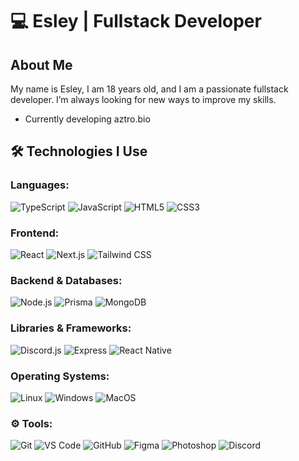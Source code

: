 # 💻 Esley | Fullstack Developer

## About Me  
My name is Esley, I am 18 years old, and I am a passionate fullstack developer. I’m always looking for new ways to improve my skills.

- Currently developing aztro.bio  

## 🛠️ Technologies I Use  

### Languages:  
![TypeScript](https://img.shields.io/badge/-TypeScript-3178C6?style=flat-square&logo=typescript&logoColor=white) ![JavaScript](https://img.shields.io/badge/-JavaScript-F7DF1E?style=flat-square&logo=javascript&logoColor=black) ![HTML5](https://img.shields.io/badge/-HTML5-E34F26?style=flat-square&logo=html5&logoColor=white) ![CSS3](https://img.shields.io/badge/-CSS3-1572B6?style=flat-square&logo=css3&logoColor=white)  

### Frontend:  
![React](https://img.shields.io/badge/-React-61DAFB?style=flat-square&logo=react&logoColor=black) ![Next.js](https://img.shields.io/badge/-Next.js-000000?style=flat-square&logo=next.js&logoColor=white) ![Tailwind CSS](https://img.shields.io/badge/-Tailwind%20CSS-06B6D4?style=flat-square&logo=tailwind-css&logoColor=white)  

### Backend & Databases:  
![Node.js](https://img.shields.io/badge/-Node.js-339933?style=flat-square&logo=node.js&logoColor=white) ![Prisma](https://img.shields.io/badge/-Prisma-2D3748?style=flat-square&logo=prisma&logoColor=white) ![MongoDB](https://img.shields.io/badge/-MongoDB-47A248?style=flat-square&logo=mongodb&logoColor=white)  

### Libraries & Frameworks:  
![Discord.js](https://img.shields.io/badge/-Discord.js-5865F2?style=flat-square&logo=discord&logoColor=white) ![Express](https://img.shields.io/badge/-Express-000000?style=flat-square&logo=express&logoColor=white) ![React Native](https://img.shields.io/badge/-React%20Native-61DAFB?style=flat-square&logo=react&logoColor=black)  

### Operating Systems:  
![Linux](https://img.shields.io/badge/-Linux-FCC624?style=flat-square&logo=linux&logoColor=black) ![Windows](https://img.shields.io/badge/-Windows-0078D4?style=flat-square&logo=windows&logoColor=white) ![MacOS](https://img.shields.io/badge/-macOS-000000?style=flat-square&logo=apple&logoColor=white)

### ⚙️ Tools:  
![Git](https://img.shields.io/badge/-Git-F05032?style=flat-square&logo=git&logoColor=white) ![VS Code](https://img.shields.io/badge/-VS%20Code-007ACC?style=flat-square&logo=visual-studio-code&logoColor=white) ![GitHub](https://img.shields.io/badge/-GitHub-181717?style=flat-square&logo=github&logoColor=white) ![Figma](https://img.shields.io/badge/-Figma-F24E1E?style=flat-square&logo=figma&logoColor=white) ![Photoshop](https://img.shields.io/badge/-Photoshop-31A8FF?style=flat-square&logo=adobe-photoshop&logoColor=white) ![Discord](https://img.shields.io/badge/-Discord-5865F2?style=flat-square&logo=discord&logoColor=white)
